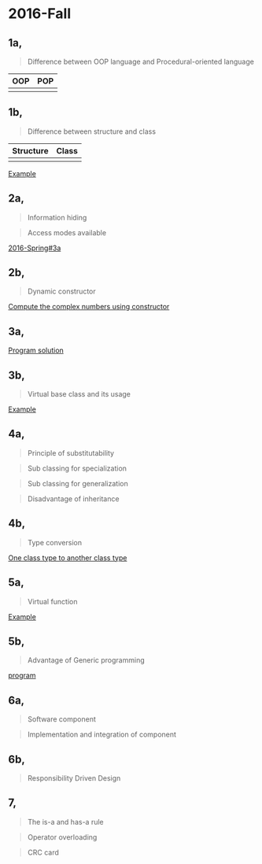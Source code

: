 # 2016-Fall

## 1a,

>Difference between OOP language and Procedural-oriented language

|**OOP**|**POP**|
|--|--|
|||

## 1b,

>Difference between structure and class

|**Structure**|**Class**|
|--|--|
|||

[Example]()

## 2a,

>Information hiding

>Access modes available

[2016-Spring#3a]()

## 2b,

>Dynamic constructor

[Compute the complex numbers using constructor]()

## 3a,

[Program solution]()

## 3b,

>Virtual base class and its usage

[Example]()

## 4a,

>Principle of substitutability

>Sub classing for specialization

>Sub classing for generalization

>Disadvantage of inheritance

## 4b,

>Type conversion

[One class type to another class type]()

## 5a,

>Virtual function

[Example]()

## 5b,

>Advantage of Generic programming

[program]()

## 6a,

>Software component

>Implementation and integration of component

## 6b,

>Responsibility Driven Design


## 7,

>The is-a and has-a rule

>Operator overloading

>CRC card
